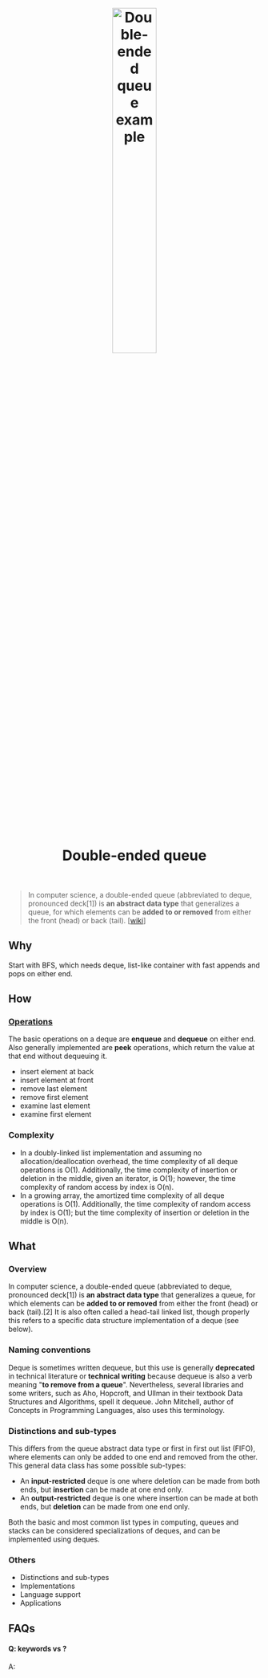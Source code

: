 <h1 align="center">
<br>
	<a href="https://www.wikiwand.com/en/Double-ended_queue">
  <img src="https://i.imgur.com/zmbcyd5.png" alt="Double-ended queue example" width=42%">
  </a>
  <br><br>
Double-ended queue
  <br><br>
</h1>

> In computer science, a double-ended queue (abbreviated to deque, pronounced deck[1]) is **an abstract data type** that generalizes a queue, for which elements can be **added to or removed** from either the front (head) or back (tail). [[wiki](https://www.wikiwand.com/en/Double-ended_queue)]

## Why 

Start with BFS, which needs deque, list-like container with fast appends and pops on either end.

## How

### [Operations](https://www.wikiwand.com/en/Double-ended_queue#/Operations)

The basic operations on a deque are **enqueue** and **dequeue** on either end. Also generally implemented are **peek** operations, which return the value at that end without dequeuing it.

* insert element at back
* insert element at front
* remove last element
* remove first element
* examine last element
* examine first element

### Complexity

* In a doubly-linked list implementation and assuming no allocation/deallocation overhead, the time complexity of all deque operations is O(1). Additionally, the time complexity of insertion or deletion in the middle, given an iterator, is O(1); however, the time complexity of random access by index is O(n).
* In a growing array, the amortized time complexity of all deque operations is O(1). Additionally, the time complexity of random access by index is O(1); but the time complexity of insertion or deletion in the middle is O(n).

## What 

### Overview

In computer science, a double-ended queue (abbreviated to deque, pronounced deck[1]) is **an abstract data type** that generalizes a queue, for which elements can be **added to or removed** from either the front (head) or back (tail).[2] It is also often called a head-tail linked list, though properly this refers to a specific data structure implementation of a deque (see below).

### Naming conventions

Deque is sometimes written dequeue, but this use is generally **deprecated** in technical literature or **technical writing** because dequeue is also a verb meaning "**to remove from a queue**". Nevertheless, several libraries and some writers, such as Aho, Hopcroft, and Ullman in their textbook Data Structures and Algorithms, spell it dequeue. John Mitchell, author of Concepts in Programming Languages, also uses this terminology.

### Distinctions and sub-types

This differs from the queue abstract data type or first in first out list (FIFO), where elements can only be added to one end and removed from the other. This general data class has some possible sub-types:

* An **input-restricted** deque is one where deletion can be made from both ends, but **insertion** can be made at one end only.
* An **output-restricted** deque is one where insertion can be made at both ends, but **deletion** can be made from one end only.

Both the basic and most common list types in computing, queues and stacks can be considered specializations of deques, and can be implemented using deques.

### Others

* Distinctions and sub-types
* Implementations
* Language support
* Applications


## FAQs

#### Q: keywords vs ?

A: 


